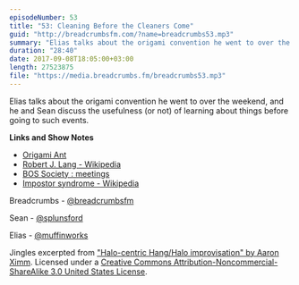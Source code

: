 ```yaml
---
episodeNumber: 53
title: "53: Cleaning Before the Cleaners Come"
guid: "http://breadcrumbsfm.com/?name=breadcrumbs53.mp3"
summary: "Elias talks about the origami convention he went to over the weekend, and he and Sean discuss the usefulness (or not) of learning about things before going to such events."
duration: "28:40"
date: 2017-09-08T18:05:00+03:00
length: 27523875
file: "https://media.breadcrumbs.fm/breadcrumbs53.mp3"
---
```

Elias talks about the origami convention he went to over the weekend, and he and Sean discuss the usefulness (or not) of learning about things before going to such events.

**Links and Show Notes** 
- [Origami Ant](http://d.pr/i/JmXPnB)
- [Robert J. Lang - Wikipedia](https://en.wikipedia.org/wiki/Robert_J._Lang?wprov=sfti1)
- [BOS Society : meetings](http://www.britishorigami.info/society/meetings/cons.php)
- [Impostor syndrome - Wikipedia](https://en.wikipedia.org/wiki/Impostor_syndrome?wprov=sfti1)

Breadcrumbs - [@breadcrumbsfm](https://twitter.com/breadcrumbsfm)

Sean - [@splunsford](https://twitter.com/splunsford)

Elias - [@muffinworks](https://twitter.com/muffinworks)

Jingles excerpted from [ "Halo-centric Hang/Halo improvisation" by Aaron Ximm](http://freemusicarchive.org/music/aaron_ximm/handpans_and_the_hang/). Licensed under a [Creative Commons Attribution-Noncommercial-ShareAlike 3.0 United States License](http://creativecommons.org/licenses/by-nc-sa/3.0/us/).